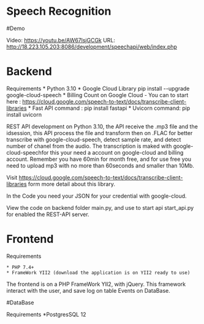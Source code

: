 # Speech Recognition

#Demo

Video: https://youtu.be/AW67lsjGCGk
URL: http://18.223.105.203:8086/development/speechapi/web/index.php



# Backend

Requirements
	* Python 3.10 
	* Google Cloud Library pip install --upgrade google-cloud-speech
	* Billing Count on Google Cloud - You can to start here : https://cloud.google.com/speech-to-text/docs/transcribe-client-libraries
	* Fast API 
		command : pip install fastapi
	* Uvicorn
		command: pip install uvicorn


REST API development on Python 3.10, the API receive the .mp3 file and the idsession, this API process the file and transform then on .FLAC 
for better transcribe with google-cloud-speech, detect sample rate, and detect number of chanel from the audio. The transcription is maked with google-cloud-speechfor this your need a account on google-cloud and billing account. Remember you have 60min for month free, and for use free you need to upload mp3 with no more than 60seconds and smaller than 10Mb. 

Visit https://cloud.google.com/speech-to-text/docs/transcribe-client-libraries form more detail about this library.

In the Code you need your JSON for your credential with google-cloud.

View the code on backend folder main.py, and use to start api start_api.py for enabled the REST-API server.


# Frontend

Requirements

	* PHP 7.4+
	* FrameWork YII2 (download the application is on YII2 ready to use)
	
	
The frontend is on a PHP FrameWork YII2, with jQuery. This framework interact with the user, and save log on table Events on DataBase.


#DataBase

Requirements
	*PostgresSQL 12







	


	












